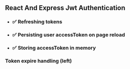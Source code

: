 ## React And Express Jwt Authentication

- ### ✅ Refreshing tokens
- ### ✅ Persisting user accessToken on page reload
- ### ✅ Storing accessToken in memory


### Token expire handling (left)